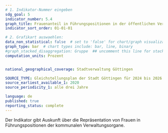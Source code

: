 ```yaml
---
# 1. Indikator-Nummer eingeben 
sdg_goal: 5
indicator_number: 5.4
graph_title: Frauenanteil in Führungspositionen in der öffentlichen Verwaltung
indicator_sort_order: 01-01-01

# 2. Grafikart auswaehlen: 
data_non_statistical: false  # set to 'false' for chart/graph visualization 
graph_type: bar  # chart types include: bar, line, binary 
#graph_stacked_disaggregation: Gruppe  ## uncomment this line for stacked bars. eplace 'Geschlecht' with the field of aggregation. 
computation_units: Prozent


national_geographical_coverage: Stadtverwaltung Göttingen

SOURCE_TYPE: Gleichstellungsplan der Stadt Göttingen für 2024 bis 2026
source_earliest_available_1: 2020
source_periodicity_1: alle drei Jahre

language: de   
published: true 
reporting_status: complete
---
```

Der Indikator gibt Auskunft über die Repräsentation von Frauen in Führungspositionen der kommunalen Verwaltungsorgane.
